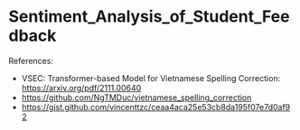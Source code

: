 # Sentiment_Analysis_of_Student_Feedback
References:
+ VSEC: Transformer-based Model for Vietnamese Spelling Correction: https://arxiv.org/pdf/2111.00640
+ https://github.com/NgTMDuc/vietnamese_spelling_correction
+ https://gist.github.com/vincenttzc/ceaa4aca25e53cb8da195f07e7d0af92
